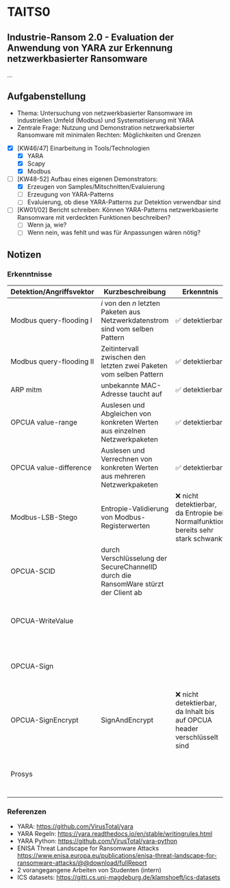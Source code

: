 # TAITS0
## Industrie-Ransom 2.0 - Evaluation der Anwendung von YARA zur Erkennung netzwerkbasierter Ransomware
...
<!---
| Projektstruktur | Referenz |
| --- | --- |
| Abschlussbericht | [./smkits5-stegodetect.pdf](./smkits5-stegodetect.pdf) |
-->
## Aufgabenstellung
- Thema: Untersuchung von netzwerkbasierter Ransomware im industriellen Umfeld (Modbus) und Systematisierung mit YARA
- Zentrale Frage: Nutzung und Demonstration netzwerkabsierter Ransomware mit minimalen Rechten: Möglichkeiten und Grenzen
- [X] [KW46/47] Einarbeitung in Tools/Technologien
    - [X] YARA
    - [X] Scapy
    - [X] Modbus
- [ ] [KW48-52] Aufbau eines eigenen Demonstrators:
    - [X] Erzeugen von Samples/Mitschnitten/Evaluierung
    - [ ] Erzeugung von YARA-Patterns
    - [ ] Evaluierung, ob diese YARA-Patterns zur Detektion verwendbar sind
- [ ] [KW01/02] Bericht schreiben: Können YARA-Patterns netzwerkbasierte Ransomware mit verdeckten Funktionen beschreiben?
    - [ ] Wenn ja, wie?
    - [ ] Wenn nein, was fehlt und was für Anpassungen wären nötig?
## Notizen
### Erkenntnisse
| Detektion/Angriffsvektor | Kurzbeschreibung | Erkenntnis | Aufruf | Quelle |
| --- | --- | --- | --- | --- |
| Modbus query-flooding I | *i* von den *n* letzten Paketen aus Netzwerkdatenstrom sind vom selben Pattern | ✅ detektierbar | `./run -pbs 3 -pcap io/icsdataset-CRITIS18/critis18-eth2dump-modbusQueryFlooding1m-0,5h_1.pcap io/yara_rules/modbus_queryflooding.yara` | [[CRITIS18](https://doi.org/10.1007/978-3-030-05849-4_19)] [[ICSDS](https://gitti.cs.uni-magdeburg.de/klamshoeft/ics-datasets)] |
| Modbus query-flooding II | Zeitintervall zwischen den letzten zwei Paketen vom selben Pattern | ✅ detektierbar | `./run -pbs 3 -pcap io/icsdataset-CRITIS18/critis18-eth2dump-modbusQueryFlooding1m-0,5h_1.pcap io/yara_rules/modbus_queryflooding.yara` | [[CRITIS18](https://doi.org/10.1007/978-3-030-05849-4_19)] [[ICSDS](https://gitti.cs.uni-magdeburg.de/klamshoeft/ics-datasets)] |
| ARP mitm | unbekannte MAC-Adresse taucht auf | ✅ detektierbar | `./run -pcap io/icsdataset-CRITIS18/critis18-eth2dump-mitm-change-1m-0,5h_1.pcap io/yara_rules/arp_mitm.yara` | [[CRITIS18](https://doi.org/10.1007/978-3-030-05849-4_19)] [[ICSDS](https://gitti.cs.uni-magdeburg.de/klamshoeft/ics-datasets)] |
| OPCUA value-range | Auslesen und Abgleichen von konkreten Werten aus einzelnen Netzwerkpaketen | ✅ detektierbar | `./run -pcap io/martin-Kochvorgang/ContainmentPi_Kochvorgangbis100Grad.pcapng io/yara_rules/opcua_kochvorgang_xcds50.yara` | [[KVGMT](./io/KochvorgangMartin/ContainmentPi_Kochvorgangbis100Grad.pcapng)] |
| OPCUA value-difference | Auslesen und Verrechnen von konkreten Werten aus mehreren Netzwerkpaketen | ✅ detektierbar | `./run -pbs 40 -pcap io/martin-Kochvorgang/ContainmentPi_Kochvorgangbis100Grad.pcapng io/yara_rules/opcua_kochvorgang_diff5.yara` | [[KVGMT](./io/KochvorgangMartin/)] |
| Modbus-LSB-Stego | Entropie-Validierung von Modbus-Registerwerten | ❌ nicht detektierbar, da Entropie bei Normalfunktion bereits sehr stark schwankt | - | [[LeF16](https://doi.org/10.1109/SYSCON.2016.7490631)] [[ICSDS](https://gitti.cs.uni-magdeburg.de/klamshoeft/ics-datasets)] |
| OPCUA-SCID | durch Verschlüsselung der SecureChannelID durch die RansomWare stürzt der Client ab |  | - | [[SRC](https://cloud.ovgu.de/s/F4HyWsXF25SSdEd?path=%2FNetzwerk-Ransomware-Angriffe%2FLaborRansomware-Angriff-SCID)] (2. Mail Robert, Uni-Cloud) |
| OPCUA-WriteValue |  |  | - | [[SRC](https://cloud.ovgu.de/s/F4HyWsXF25SSdEd?path=%2FNetzwerk-Ransomware-Angriffe%2FLaborRansomware-Angriff-SCID)] (2. Mail Robert, Uni-Cloud) |
| OPCUA-Sign |  |  | - | [[SRC](https://cloud.ovgu.de/s/F4HyWsXF25SSdEd?path=%2FNetzwerk-Ransomware-Angriffe%2FLaborRansomware-Angriff-SCID)] (2. Mail Robert, Uni-Cloud) |
| OPCUA-SignEncrypt | SignAndEncrypt | ❌ nicht detektierbar, da Inhalt bis auf OPCUA header verschlüsselt sind | - | [[SRC](https://cloud.ovgu.de/s/F4HyWsXF25SSdEd?path=%2FNetzwerk-Ransomware-Angriffe%2FRansomware-Angriff-ImSignAndEncryptModus)] (2. Mail Robert, Uni-Cloud) |
| Prosys |  |  | - | [[SRC](https://cloud.ovgu.de/s/F4HyWsXF25SSdEd?path=%2FProsys-2023-12)] (2. Mail Robert, Uni-Cloud) |

### Referenzen
- YARA: https://github.com/VirusTotal/yara
- YARA Regeln: https://yara.readthedocs.io/en/stable/writingrules.html
- YARA Python: https://github.com/VirusTotal/yara-python
- ENISA Threat Landscape for Ransomware Attacks https://www.enisa.europa.eu/publications/enisa-threat-landscape-for-ransomware-attacks/@@download/fullReport
- 2 vorangegangene Arbeiten von Studenten (intern)
- ICS datasets: https://gitti.cs.uni-magdeburg.de/klamshoeft/ics-datasets
